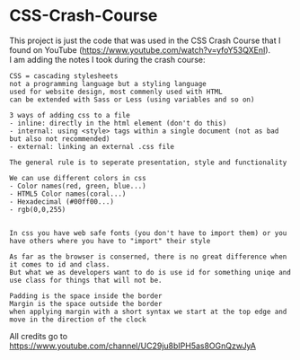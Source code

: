 # CSS-Crash-Course
This project is just the code that was used in the CSS Crash Course that I found on YouTube (https://www.youtube.com/watch?v=yfoY53QXEnI).  
I am adding the notes I took during the crash course:
    
    CSS = cascading stylesheets
    not a programming language but a styling language
    used for website design, most commenly used with HTML
    can be extended with Sass or Less (using variables and so on)

    3 ways of adding css to a file
    - inline: directly in the html element (don't do this)
    - internal: using <style> tags within a single document (not as bad but also not recommended)
    - external: linking an external .css file

    The general rule is to seperate presentation, style and functionality

    We can use different colors in css
    - Color names(red, green, blue...)
    - HTML5 Color names(coral...)
    - Hexadecimal (#00ff00...)
    - rgb(0,0,255)


    In css you have web safe fonts (you don't have to import them) or you have others where you have to "import" their style

    As far as the browser is conserned, there is no great difference when it comes to id and class. 
    But what we as developers want to do is use id for something uniqe and use class for things that will not be.

    Padding is the space inside the border
    Margin is the space outside the border
    when applying margin with a short syntax we start at the top edge and move in the direction of the clock

All credits go to https://www.youtube.com/channel/UC29ju8bIPH5as8OGnQzwJyA  
